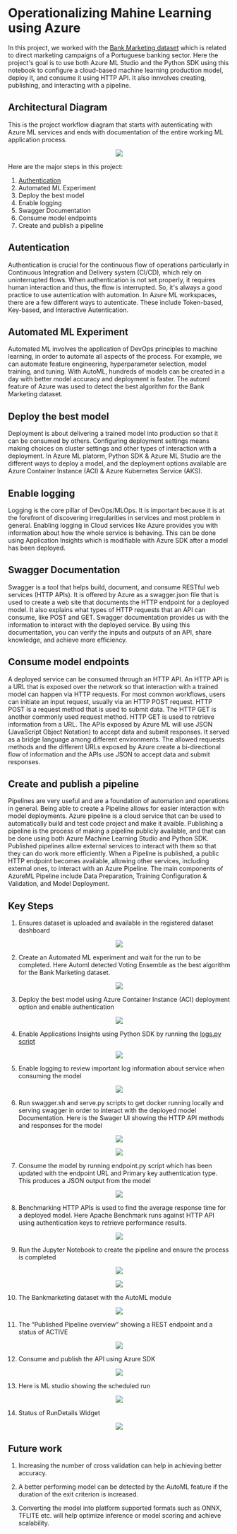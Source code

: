 # Operationalizing Mahine Learning using Azure

In this project, we worked with the [Bank Marketing dataset](https://automlsamplenotebookdata.blob.core.windows.net/automl-sample-notebook-data/bankmarketing_train.csv) which is related to direct marketing campaigns of a Portuguese banking sector. Here the project's goal is to use both Azure ML Studio and the Python SDK using this notebook to configure a cloud-based machine learning production model, deploy it, and consume it using HTTP API. It also innvolves creating, publishing, and interacting with a pipeline.

## Architectural Diagram

This is the project workflow diagram that starts with autenticating with Azure ML services and ends with documentation of the entire working ML application process.
<p align="center">
<img src="https://user-images.githubusercontent.com/68206315/104122429-3a3f2e00-5345-11eb-9075-f059ef41021d.png">
</p>

Here are the major steps in this project:

1. [Authentication](#authentication)
2. Automated ML Experiment
3. Deploy the best model
4. Enable logging
5. Swagger Documentation
6. Consume model endpoints
7. Create and publish a pipeline

## Autentication

Authentication is crucial for the continuous flow of operations particularly in Continuous Integration and Delivery system (CI/CD), which rely on uninterrupted flows. When authentication is not set properly, it requires human interaction and thus, the flow is interrupted. So, it's always a good practice to use autentication with automation. In Azure ML workspaces, there are a few different ways to autenticate. These include Token-based, Key-based, and Interactive Autentication.

## Automated ML Experiment

Automated ML involves the application of DevOps principles to machine learning, in order to automate all aspects of the process. For example, we can automate feature engineering, hyperparameter selection, model training, and tuning. With AutoML, hundreds of models can be created in a day with better model accuracy and deployment is faster. The automl feature of Azure was used to detect the best algorithm for the Bank Marketing dataset.

## Deploy the best model

Deployment is about delivering a trained model into production so that it can be consumed by others. Configuring deployment settings means making choices on cluster settings and other types of interaction with a deployment. In Azure ML platorm, Python SDK & Azure ML Studio are the different ways to deploy a model, and the deployment options available are Azure Container Instance (ACI) & Azure Kubernetes Service (AKS).

## Enable logging
Logging is the core pillar of DevOps/MLOps. It is important because it is at the forefront of discovering irregularities in services and most problem in general. Enabling logging in Cloud services like Azure provides you with information about how the whole service is behaving. This can be done using Application Insights which is modifiable with Azure SDK after a model has been deployed.

## Swagger Documentation

Swagger is a tool that helps build, document, and consume RESTful web services (HTTP APIs). It is offered by Azure as a swagger.json file that is used to create a web site that documents the HTTP endpoint for a deployed model. It also explains what types of HTTP requests that an API can consume, like POST and GET. Swagger documentation provides us with the information to interact with the deployed service. By using this documentation, you can verify the inputs and outputs of an API, share knowledge, and achieve more efficiency.

## Consume model endpoints

A deployed service can be consumed through an HTTP API. An HTTP API is a URL that is exposed over the network so that interaction with a trained model can happen via HTTP requests. For most common workflows, users can initiate an input request, usually via an HTTP POST request. HTTP POST is a request method that is used to submit data. The HTTP GET is another commonly used request method. HTTP GET is used to retrieve information from a URL. The APIs exposed by Azure ML will use JSON (JavaScript Object Notation) to accept data and submit responses. It served as a bridge language among different environments. The allowed requests methods and the different URLs exposed by Azure create a bi-directional flow of information and the APIs use JSON to accept data and submit responses.

## Create and publish a pipeline

Pipelines are very useful and are a foundation of automation and operations in general. Being able to create a Pipeline allows for easier interaction with model deployments. Azure pipeline is a cloud service that can be used to automatically build and test code project and make it avaible. Publishing a pipeline is the process of making a pipeline publicly available, and that can be done using both Azure Machine Learning Studio and Python SDK. Published pipelines allow external services to interact with them so that they can do work more efficiently. When a Pipeline is published, a public HTTP endpoint becomes available, allowing other services, including external ones, to interact with an Azure Pipeline. The main components of AzureML Pipeline include Data Preparation, Training Configuration & Validation, and Model Deployment.


## Key Steps

1. Ensures dataset is uploaded and available in the registered dataset dashboard

<p align="center">
<img src="https://user-images.githubusercontent.com/68206315/104123777-68287080-534d-11eb-88e5-aa1598fa991c.png">
</p>

2. Create an Automated ML experiment and wait for the run to be completed. Here Automl detected Voting Ensemble as the best algorithm for the Bank Marketing dataset.

<p align="center">
<img src="https://user-images.githubusercontent.com/68206315/104123799-7ffff480-534d-11eb-8c76-698b7df9c5fb.png">
</p>

3. Deploy the best model using Azure Container Instance (ACI) deployment option and enable authentication

<p align="center">
<img src="https://user-images.githubusercontent.com/68206315/104123895-ef75e400-534d-11eb-836f-7a70154ec3f2.png">
</p>

4. Enable Applications Insights using Python SDK by running the [logs.py script](logs.py.md)

<p align="center">
<img src="https://user-images.githubusercontent.com/68206315/104123991-79be4800-534e-11eb-97de-8ab4f805b00b.png">
</p>

5. Enable logging to review important log information about service when consuming the model

<p align="center">
<img src="https://user-images.githubusercontent.com/68206315/104124004-8e9adb80-534e-11eb-9816-fbc0be616aa2.png">
</p>

6. Run swagger.sh and serve.py scripts to get docker running locally and serving swagger in order to interact with the deployed model Documentation. Here is the Swager UI showing the HTTP API methods and responses for the model

<p align="center">
<img src="https://user-images.githubusercontent.com/68206315/104124169-927b2d80-534f-11eb-83ca-e5f6155b0728.png">
</p>

<p align="center">
<img src="https://user-images.githubusercontent.com/68206315/104124083-fbae7100-534e-11eb-9d1d-53e409368f52.png">
</p>

7. Consume the model by running endpoint.py script which has been updated with the endpoint URL and Primary key authentication type. This produces a JSON output from the model

<p align="center">
<img src="https://user-images.githubusercontent.com/68206315/104124251-146b5680-5350-11eb-9b40-0876f1bebc88.png">
</p>

8. Benchmarking HTTP APIs is used to find the average response time for a deployed model. Here Apache Benchmark runs against HTTP API using authentication keys to retrieve performance results.

<p align="center">
<img src="https://user-images.githubusercontent.com/68206315/104127123-a1b6a700-5360-11eb-9309-ab10ee3382ce.png">
</p>

9. Run the Jupyter Notebook to create the pipeline and ensure the process is completed

<p align="center">
<img src="https://user-images.githubusercontent.com/68206315/104124702-817feb80-5352-11eb-8ef8-07c2661c06ad.png">
</p>

<p align="center">
<img src="https://user-images.githubusercontent.com/68206315/104124799-fd7a3380-5352-11eb-8517-3386bb2bac40.png">
</p>

10. The Bankmarketing dataset with the AutoML module

<p align="center">
<img src="https://user-images.githubusercontent.com/68206315/104124577-e71fa800-5351-11eb-87d4-8a55eb6eb744.png">
</p>

11. The “Published Pipeline overview” showing a REST endpoint and a status of ACTIVE

<p align="center">
<img src="https://user-images.githubusercontent.com/68206315/104124567-dcfda980-5351-11eb-8fe0-24a9ba792e51.png">
</p>

12. Consume and publish the API using Azure SDK

<p align="center">
<img src="https://user-images.githubusercontent.com/68206315/104125304-20f2ad80-5356-11eb-95f2-0e3b8c0e51d7.png">
</p>

13. Here is ML studio showing the scheduled run

<p align="center">
<img src="https://user-images.githubusercontent.com/68206315/104125597-22bd7080-5358-11eb-89bb-479d571e408c.png">
</p>

14. Status of RunDetails Widget

<p align="center">
<img src="https://user-images.githubusercontent.com/68206315/104124973-35ce4180-5354-11eb-9358-a1c39d2778f6.png">
</p>

## Future work

1. Increasing the number of cross validation can help in achieving better accuracy.

2.  A better performing model can be detected by the AutoML feature if the duration of the exit criterion is increased. 

3. Converting the model into platform supported formats such as ONNX, TFLITE etc. will help optimize inference or model scoring and achieve scalability.
